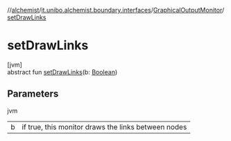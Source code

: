 //[alchemist](../../../index.md)/[it.unibo.alchemist.boundary.interfaces](../index.md)/[GraphicalOutputMonitor](index.md)/[setDrawLinks](set-draw-links.md)

# setDrawLinks

[jvm]\
abstract fun [setDrawLinks](set-draw-links.md)(b: [Boolean](https://kotlinlang.org/api/latest/jvm/stdlib/kotlin/-boolean/index.html))

## Parameters

jvm

| | |
|---|---|
| b | if true, this monitor draws the links between nodes |
